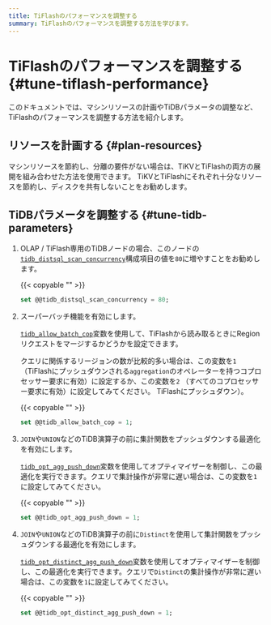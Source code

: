 ```yaml
---
title: TiFlashのパフォーマンスを調整する
summary: TiFlashのパフォーマンスを調整する方法を学びます。
---
```


# TiFlashのパフォーマンスを調整する {#tune-tiflash-performance}

このドキュメントでは、マシンリソースの計画やTiDBパラメータの調整など、TiFlashのパフォーマンスを調整する方法を紹介します。

## リソースを計画する {#plan-resources}

マシンリソースを節約し、分離の要件がない場合は、TiKVとTiFlashの両方の展開を組み合わせた方法を使用できます。 TiKVとTiFlashにそれぞれ十分なリソースを節約し、ディスクを共有しないことをお勧めします。

## TiDBパラメータを調整する {#tune-tidb-parameters}

1.  OLAP / TiFlash専用のTiDBノードの場合、このノードの[`tidb_distsql_scan_concurrency`](/system-variables.md#tidb_distsql_scan_concurrency)構成項目の値を`80`に増やすことをお勧めします。

    {{< copyable "" >}}

    ```sql
    set @@tidb_distsql_scan_concurrency = 80;
    ```

2.  スーパーバッチ機能を有効にします。

    [`tidb_allow_batch_cop`](/system-variables.md#tidb_allow_batch_cop-new-in-v40)変数を使用して、TiFlashから読み取るときにRegionリクエストをマージするかどうかを設定できます。

    クエリに関係するリージョンの数が比較的多い場合は、この変数を`1` （TiFlashにプッシュダウンされる`aggregation`のオペレーターを持つコプロセッサー要求に有効）に設定するか、この変数を`2` （すべてのコプロセッサー要求に有効）に設定してみてください。 TiFlashにプッシュダウン）。

    {{< copyable "" >}}

    ```sql
    set @@tidb_allow_batch_cop = 1;
    ```

3.  `JOIN`や`UNION`などのTiDB演算子の前に集計関数をプッシュダウンする最適化を有効にします。

    [`tidb_opt_agg_push_down`](/system-variables.md#tidb_opt_agg_push_down)変数を使用してオプティマイザーを制御し、この最適化を実行できます。クエリで集計操作が非常に遅い場合は、この変数を`1`に設定してみてください。

    {{< copyable "" >}}

    ```sql
    set @@tidb_opt_agg_push_down = 1;
    ```

4.  `JOIN`や`UNION`などのTiDB演算子の前に`Distinct`を使用して集計関数をプッシュダウンする最適化を有効にします。

    [`tidb_opt_distinct_agg_push_down`](/system-variables.md#tidb_opt_distinct_agg_push_down)変数を使用してオプティマイザーを制御し、この最適化を実行できます。クエリで`Distinct`の集計操作が非常に遅い場合は、この変数を`1`に設定してみてください。

    {{< copyable "" >}}

    ```sql
    set @@tidb_opt_distinct_agg_push_down = 1;
    ```
